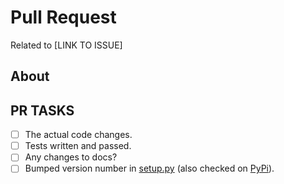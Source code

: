# Pull Request

Related to [LINK TO ISSUE]

## About

<!-- any pertinent notes -->

## PR TASKS

- [ ] The actual code changes.
- [ ] Tests written and passed.
- [ ] Any changes to docs?
- [ ] Bumped version number in [setup.py](https://github.com/GSA/ckanext-geodatagov/blob/main/setup.py#L13) (also checked on [PyPi](https://pypi.org/project/ckanext-geodatagov/#history)).